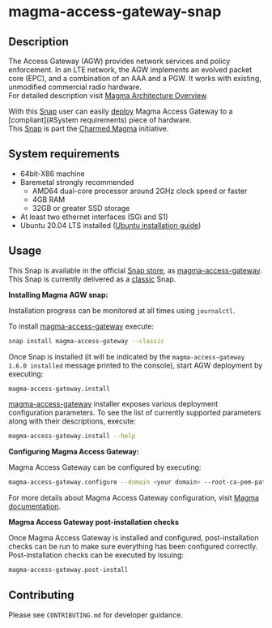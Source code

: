 # magma-access-gateway-snap

## Description

The Access Gateway (AGW) provides network services and policy enforcement. In an LTE network,
the AGW implements an evolved packet core (EPC), and a combination of an AAA and a PGW. It works
with existing, unmodified commercial radio hardware.<br>
For detailed description visit
[Magma Architecture Overview](https://docs.magmacore.org/docs/next/lte/architecture_overview).

With this [Snap](https://snapcraft.io/) user can easily [deploy](#Usage) Magma Access Gateway to a
[compliant](#System requirements) piece of hardware.<br>
This [Snap](https://snapcraft.io/) is part the
[Charmed Magma](https://github.com/canonical/charmed-magma) initiative.

## System requirements

- 64bit-X86 machine
- Baremetal strongly recommended
  - AMD64 dual-core processor around 2GHz clock speed or faster
  - 4GB RAM
  - 32GB or greater SSD storage
- At least two ethernet interfaces (SGi and S1)
- Ubuntu 20.04 LTS installed
  ([Ubuntu installation guide](https://help.ubuntu.com/lts/installation-guide/amd64/index.html))

## Usage

This Snap is available in the official [Snap store](https://snapcraft.io/store), as 
[magma-access-gateway](https://snapcraft.io/magma-access-gateway). <br>
This Snap is currently delivered as a [classic](https://snapcraft.io/docs/snap-confinement) Snap.

**Installing Magma AGW snap:**

Installation progress can be monitored at all times using `journalctl`.

To install [magma-access-gateway](https://snapcraft.io/magma-access-gateway) execute:

```bash
snap install magma-access-gateway --classic
```

Once Snap is installed (it will be indicated by the `magma-access-gateway 1.6.0 installed`
message printed to the console), start AGW deployment by executing:

```bash
magma-access-gateway.install
```

[magma-access-gateway](https://snapcraft.io/magma-access-gateway) installer exposes various
deployment configuration parameters. To see the list of currently supported parameters along with
their descriptions, execute:

```bash
magma-access-gateway.install --help
```

**Configuring Magma Access Gateway:**

Magma Access Gateway can be configured by executing:

```bash
magma-access-gateway.configure --domain <your domain> --root-ca-pem-path <path to Root CA PEM>
```

For more details about Magma Access Gateway configuration, visit 
[Magma documentation](https://docs.magmacore.org/docs/next/lte/deploy_config_agw).

**Magma Access Gateway post-installation checks**

Once Magma Access Gateway is installed and configured, post-installation checks can be run to 
make sure everything has been configured correctly.<br>
Post-installation checks can be executed by issuing:

```bash
magma-access-gateway.post-install
```

## Contributing

Please see `CONTRIBUTING.md` for developer guidance.
